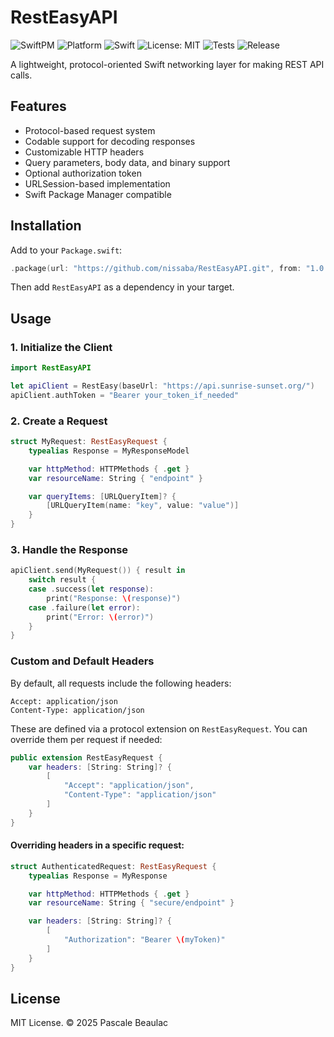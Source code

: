# RestEasyAPI

![SwiftPM](https://img.shields.io/badge/SPM-Compatible-brightgreen.svg)
![Platform](https://img.shields.io/badge/platform-iOS%2014%20%7C%20macOS%2011-blue)
![Swift](https://img.shields.io/badge/swift-5.9-orange.svg)
![License: MIT](https://img.shields.io/badge/License-MIT-yellow.svg)
![Tests](https://github.com/nissaba/RestEasyAPI/actions/workflows/tests.yml/badge.svg)
![Release](https://img.shields.io/github/v/release/nissaba/RestEasyAPI)


A lightweight, protocol-oriented Swift networking layer for making REST API calls.

## Features

- Protocol-based request system
- Codable support for decoding responses
- Customizable HTTP headers
- Query parameters, body data, and binary support
- Optional authorization token
- URLSession-based implementation
- Swift Package Manager compatible

## Installation

Add to your `Package.swift`:

```swift
.package(url: "https://github.com/nissaba/RestEasyAPI.git", from: "1.0.0")
```

Then add `RestEasyAPI` as a dependency in your target.

## Usage

### 1. Initialize the Client

```swift
import RestEasyAPI

let apiClient = RestEasy(baseUrl: "https://api.sunrise-sunset.org/")
apiClient.authToken = "Bearer your_token_if_needed"
```

### 2. Create a Request

```swift
struct MyRequest: RestEasyRequest {
    typealias Response = MyResponseModel

    var httpMethod: HTTPMethods { .get }
    var resourceName: String { "endpoint" }

    var queryItems: [URLQueryItem]? {
        [URLQueryItem(name: "key", value: "value")]
    }
}
```

### 3. Handle the Response

```swift
apiClient.send(MyRequest()) { result in
    switch result {
    case .success(let response):
        print("Response: \(response)")
    case .failure(let error):
        print("Error: \(error)")
    }
}
```

### Custom and Default Headers

By default, all requests include the following headers:

```http
Accept: application/json
Content-Type: application/json
```

These are defined via a protocol extension on `RestEasyRequest`. You can override them per request if needed:

```swift
public extension RestEasyRequest {
    var headers: [String: String]? {
        [
            "Accept": "application/json",
            "Content-Type": "application/json"
        ]
    }
}
```

#### Overriding headers in a specific request:

```swift
struct AuthenticatedRequest: RestEasyRequest {
    typealias Response = MyResponse

    var httpMethod: HTTPMethods { .get }
    var resourceName: String { "secure/endpoint" }

    var headers: [String: String]? {
        [
            "Authorization": "Bearer \(myToken)"
        ]
    }
}
```

## License

MIT License. © 2025 Pascale Beaulac

